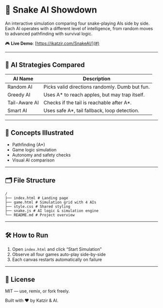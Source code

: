 # 🐍 Snake AI Showdown

An interactive simulation comparing four snake-playing AIs side by side. Each AI operates with a different level of intelligence, from random moves to advanced pathfinding with survival logic.

🎮 **Live Demo**: [https://ikatzir.com/SnakeAI/](#)

---

## 🤖 AI Strategies Compared

| AI Name       | Description                                       |
|---------------|---------------------------------------------------|
| Random AI     | Picks valid directions randomly. Dumb but fun.    |
| Greedy AI     | Uses A* to reach apples, but may trap itself.     |
| Tail-Aware AI | Checks if the tail is reachable after A*.         |
| Smart AI      | Uses safe A*, tail fallback, loop detection.      |

---

## 🧠 Concepts Illustrated

- Pathfinding (A*)
- Game logic simulation
- Autonomy and safety checks
- Visual AI comparison

---

## 🗂 File Structure
```
/
├── index.html # Landing page
├── game.html # Simulation grid with 4 AIs
├── style.css # Shared styling
├── snake.js # AI logic & simulation engine
└── README.md # Project overview
```
---

## 🛠 How to Run

1. Open `index.html` and click “Start Simulation”
2. Observe all four games auto-play side-by-side
3. Each canvas restarts automatically on failure

---

## 📜 License

MIT — use, remix, or fork freely.

Built with ❤️ by Katzir & AI.